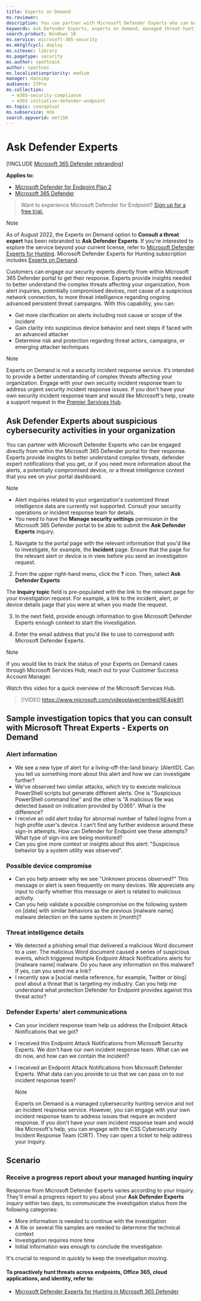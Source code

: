 ```yaml
---
title: Experts on Demand
ms.reviewer:
description: You can partner with Microsoft Defender Experts who can be engaged directly from within the Microsoft 365 Defender portal for their response
keywords: Ask Defender Experts, experts on demand, managed threat hunting, managed detection and response (MDR) service, MTE, Microsoft Threat Experts, endpoint attack notification, Endpoint Attack Notification
search.product: Windows 10
ms.service: microsoft-365-security
ms.mktglfcycl: deploy
ms.sitesec: library
ms.pagetype: security
ms.author: vpattnaik
author: vpattnai
ms.localizationpriority: medium
manager: dansimp
audience: ITPro
ms.collection:
  - m365-security-compliance
  - m365-initiative-defender-endpoint
ms.topic: conceptual
ms.subservice: mde
search.appverid: met150
---
```


# Ask Defender Experts

[!INCLUDE [Microsoft 365 Defender rebranding](../../includes/microsoft-defender.md)]

**Applies to:**
- [Microsoft Defender for Endpoint Plan 2](https://go.microsoft.com/fwlink/p/?linkid=2154037)
- [Microsoft 365 Defender](https://go.microsoft.com/fwlink/?linkid=2118804)

> Want to experience Microsoft Defender for Endpoint? [Sign up for a free trial.](https://signup.microsoft.com/create-account/signup?products=7f379fee-c4f9-4278-b0a1-e4c8c2fcdf7e&ru=https://aka.ms/MDEp2OpenTrial?ocid=docs-wdatp-exposedapis-abovefoldlink)

> [!NOTE]
> As of August 2022, the Experts on Demand option to **Consult a threat expert** has been rebranded to **Ask Defender Experts**. If you're interested to explore the service beyond your current license, refer to [Microsoft Defender Experts for Hunting](https://learn.microsoft.com/en-us/microsoft-365/security/defender/defender-experts-for-hunting). Microsoft Defender Experts for Hunting subscription includes [Experts on Demand](https://learn.microsoft.com/en-us/microsoft-365/security/defender/onboarding-defender-experts-for-hunting?view=o365-worldwide#collaborate-with-experts-on-demand).

Customers can engage our security experts directly from within Microsoft 365 Defender portal to get their response. Experts provide insights needed to better understand the complex threats affecting your organization, from alert inquiries, potentially compromised devices, root cause of a suspicious network connection, to more threat intelligence regarding ongoing advanced persistent threat campaigns. With this capability, you can:

- Get more clarification on alerts including root cause or scope of the incident
- Gain clarity into suspicious device behavior and next steps if faced with an advanced attacker
- Determine risk and protection regarding threat actors, campaigns, or emerging attacker techniques

> [!NOTE]
> Experts on Demand is not a security incident response service. It’s intended to provide a better understanding of complex threats affecting your organization. Engage with your own security incident response team to address urgent security incident response issues. If you don't have your own security incident response team and would like Microsoft's help, create a support request in the [Premier Services Hub](/services-hub/).

## Ask Defender Experts about suspicious cybersecurity activities in your organization

You can partner with Microsoft Defender Experts who can be engaged directly from within the Microsoft 365 Defender portal for their response. Experts provide insights to better understand complex threats, defender expert notifications that you get, or if you need more information about the alerts, a potentially compromised device, or a threat intelligence context that you see on your portal dashboard.

> [!NOTE]
>
> - Alert inquiries related to your organization's customized threat intelligence data are currently not supported. Consult your security operations or incident response team for details.
> - You need to have the **Manage security settings** permission in the Microsoft 365 Defender portal to be able to submit the **Ask Defender Experts** inquiry.

1. Navigate to the portal page with the relevant information that you'd like to investigate, for example, the **Incident** page. Ensure that the page for the relevant alert or device is in view before you send an investigation request.

2. From the upper right-hand menu, click the **?** icon. Then, select **Ask Defender Experts**

The **Inquiry topic** field is pre-populated with the link to the relevant page for your investigation request. For example, a link to the incident, alert, or device details page that you were at when you made the request.

3. In the next field, provide enough information to give Microsoft Defender Experts enough context to start the investigation.

4. Enter the email address that you'd like to use to correspond with Microsoft Defender Experts.

> [!NOTE]
> If you would like to track the status of your Experts on Demand cases through Microsoft Services Hub, reach out to your Customer Success Account Manager.

Watch this video for a quick overview of the Microsoft Services Hub.

> [!VIDEO https://www.microsoft.com/videoplayer/embed/RE4pk9f]

## Sample investigation topics that you can consult with Microsoft Threat Experts - Experts on Demand

### Alert information

- We see a new type of alert for a living-off-the-land binary: [AlertID]. Can you tell us something more about this alert and how we can investigate further?
- We've observed two similar attacks, which try to execute malicious PowerShell scripts but generate different alerts. One is "Suspicious PowerShell command line" and the other is "A malicious file was detected based on indication provided by O365". What is the difference?
- I receive an odd alert today for abnormal number of failed logins from a high profile user's device. I can't find any further evidence around these sign-in attempts. How can Defender for Endpoint see these attempts? What type of sign-ins are being monitored?
- Can you give more context or insights about this alert: "Suspicious behavior by a system utility was observed".

### Possible device compromise

- Can you help answer why we see "Unknown process observed?" This message or alert is seen frequently on many devices. We appreciate any input to clarify whether this message or alert is related to malicious activity.
- Can you help validate a possible compromise on the following system on [date] with similar behaviors as the previous [malware name] malware detection on the same system in [month]?

### Threat intelligence details

- We detected a phishing email that delivered a malicious Word document to a user. The malicious Word document caused a series of suspicious events, which triggered multiple Endpoint Attack Notifications alerts for [malware name] malware. Do you have any information on this malware? If yes, can you send me a link?
- I recently saw a [social media reference, for example, Twitter or blog] post about a threat that is targeting my industry. Can you help me understand what protection Defender for Endpoint provides against this threat actor?

### Defender Experts' alert communications

- Can your incident response team help us address the Endpoint Attack Notifications that we got?
- I received this Endpoint Attack Notifications from Microsoft Security Experts. We don't have our own incident response team. What can we do now, and how can we contain the incident?
- I received an Endpoint Attack Notifications from Microsoft Defender Experts. What data can you provide to us that we can pass on to our incident response team?

  > [!NOTE]
  > Experts on Demand is a managed cybersecurity hunting service and not an incident response service. However, you can engage with your own incident response team to address issues that require an incident response. If you don't have your own incident response team and would like Microsoft's help, you can engage with the CSS Cybersecurity Incident Response Team (CIRT). They can open a ticket to help address your inquiry.

## Scenario

### Receive a progress report about your managed hunting inquiry

Response from Microsoft Defender Experts varies according to your inquiry. They'll email a progress report to you about your **Ask Defender Experts** inquiry within two days, to communicate the investigation status from the following categories:

- More information is needed to continue with the investigation
- A file or several file samples are needed to determine the technical context
- Investigation requires more time
- Initial information was enough to conclude the investigation

It's crucial to respond in quickly to keep the investigation moving.

#### To proactively hunt threats across endpoints, Office 365, cloud applications, and identity, refer to:

- [Microsoft Defender Experts for Hunting in Microsoft 365 Defender](../defender/defender-experts-for-hunting.md)
